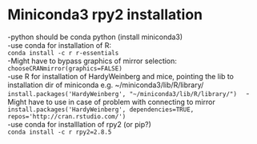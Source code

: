 # Miniconda3 rpy2 installation

-python should be conda python (install miniconda3)  
-use conda for installation of R:  
`conda install -c r r-essentials`  
-Might have to bypass graphics of mirror selection:  
`chooseCRANmirror(graphics=FALSE)`  
-use R for installation of HardyWeinberg and mice, pointing the lib to installation dir of miniconda e.g. ~/miniconda3/lib/R/library/   
`install.packages('HardyWeinberg', "~/miniconda3/lib/R/library/")  `
-Might have to use in case of problem with connecting to mirror  
`install.packages('HardyWeinberg', dependencies=TRUE, repos='http://cran.rstudio.com/')`  
-use conda for installlation of rpy2 (or pip?)  
`conda install -c r rpy2=2.8.5`  

